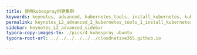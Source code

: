 ```yaml
---
title: 使用kubespray创建集群
keywords: keynotes, advanced, kubernetes_tools, install_kubernetes, kubespray_ubuntu
permalink: keynotes_L2_advanced_2_kubernetes_tools_1_install_kubernetes_5_kubespray_ubuntu.html
sidebar: keynotes_L2_advanced_sidebar
typora-copy-images-to: ./pics/4_kubespray_ubuntu
typora-root-url: ../../../../../../cloudnative365.github.io

---
```




